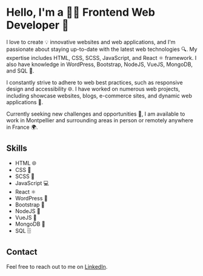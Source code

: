 # Hello, I'm a 👨‍💻 Frontend Web Developer 👋

I love to create 💡 innovative websites and web applications, and I'm passionate about staying up-to-date with the latest web technologies 🔍. My expertise includes HTML, CSS, SCSS, JavaScript, and React ⚛️ framework. I also have knowledge in WordPress, Bootstrap, NodeJS, VueJS, MongoDB, and SQL 💪.

I constantly strive to adhere to web best practices, such as responsive design and accessibility 🌐. I have worked on numerous web projects, including showcase websites, blogs, e-commerce sites, and dynamic web applications 💼.

Currently seeking new challenges and opportunities 💪, I am available to work in Montpellier and surrounding areas in person or remotely anywhere in France 🌍.

## Skills

-   HTML 🌐
-   CSS 🎨
-   SCSS 🎨
-   JavaScript 💻
-   React ⚛️
-   WordPress 📝
-   Bootstrap 🌅
-   NodeJS 🚀
-   VueJS 🌟
-   MongoDB 🍃
-   SQL 🗄️

## Contact

Feel free to reach out to me on [LinkedIn](https://www.linkedin.com/in/arthur-blanc-abcoding/).

